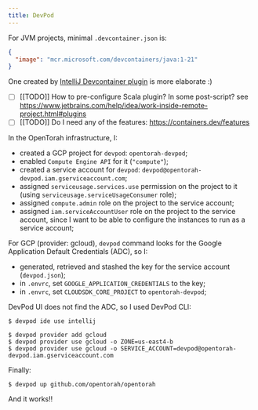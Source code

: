 ```yaml
---
title: DevPod
---
```

For JVM projects, minimal `.devcontainer.json` is:
```json
{  
  "image": "mcr.microsoft.com/devcontainers/java:1-21"  
}
```

One created by [IntelliJ Devcontainer plugin](https://www.jetbrains.com/help/idea/connect-to-devcontainer.html) is more elaborate :)

- [ ] [[TODO]] How to pre-configure Scala plugin? In some post-script? see https://www.jetbrains.com/help/idea/work-inside-remote-project.html#plugins
- [ ] [[TODO]] Do I need any of the features: https://containers.dev/features

In the OpenTorah infrastructure, I:
- created a GCP project for `devpod`: `opentorah-devpod`;
- enabled `Compute Engine API` for it (`"compute"`);
- created a service account for `devpod`: `devpod@opentorah-devpod.iam.gserviceaccount.com`;
- assigned `serviceusage.services.use` permission on the project to it (using `serviceusage.serviceUsageConsumer` role);
- assigned `compute.admin` role on the project to the service account;
- assigned `iam.serviceAccountUser` role on the project to the service account, since I want to be able to configure the instances to run as a service account;

For GCP (provider: gcloud), `devpod` command looks for the Google Application Default Credentials (ADC), so I:
- generated, retrieved and stashed the key for the service account (`devpod.json`);
- in `.envrc`, set `GOOGLE_APPLICATION_CREDENTIALS` to the key; 
- in `.envrc`, set `CLOUDSDK_CORE_PROJECT` to `opentorah-devpod`;

DevPod UI does not find the ADC, so I used DevPod CLI:
```shell
$ devpod ide use intellij

$ devpod provider add gcloud
$ devpod provider use gcloud -o ZONE=us-east4-b
$ devpod provider use gcloud -o SERVICE_ACCOUNT=devpod@opentorah-devpod.iam.gserviceaccount.com
```

Finally:
```shell
$ devpod up github.com/opentorah/opentorah
```

And it works!!